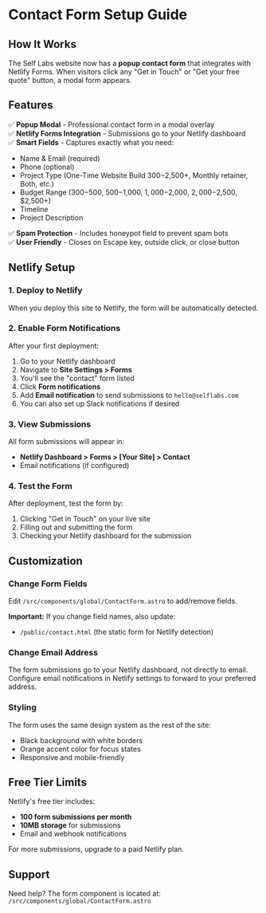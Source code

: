 # Contact Form Setup Guide

## How It Works

The Self Labs website now has a **popup contact form** that integrates with Netlify Forms. When visitors click any "Get in Touch" or "Get your free quote" button, a modal form appears.

## Features

✅ **Popup Modal** - Professional contact form in a modal overlay  
✅ **Netlify Forms Integration** - Submissions go to your Netlify dashboard  
✅ **Smart Fields** - Captures exactly what you need:
  - Name & Email (required)
  - Phone (optional)
  - Project Type (One-Time Website Build $300-$2,500+, Monthly retainer, Both, etc.)
  - Budget Range ($300-$500, $500-$1,000, $1,000-$2,000, $2,000-$2,500, $2,500+)
  - Timeline
  - Project Description

✅ **Spam Protection** - Includes honeypot field to prevent spam bots  
✅ **User Friendly** - Closes on Escape key, outside click, or close button

## Netlify Setup

### 1. Deploy to Netlify
When you deploy this site to Netlify, the form will be automatically detected.

### 2. Enable Form Notifications
After your first deployment:

1. Go to your Netlify dashboard
2. Navigate to **Site Settings > Forms**
3. You'll see the "contact" form listed
4. Click **Form notifications**
5. Add **Email notification** to send submissions to `hello@selflabs.com`
6. You can also set up Slack notifications if desired

### 3. View Submissions
All form submissions will appear in:
- **Netlify Dashboard > Forms > [Your Site] > Contact**
- Email notifications (if configured)

### 4. Test the Form
After deployment, test the form by:
1. Clicking "Get in Touch" on your live site
2. Filling out and submitting the form
3. Checking your Netlify dashboard for the submission

## Customization

### Change Form Fields
Edit `/src/components/global/ContactForm.astro` to add/remove fields.

**Important:** If you change field names, also update:
- `/public/contact.html` (the static form for Netlify detection)

### Change Email Address
The form submissions go to your Netlify dashboard, not directly to email. Configure email notifications in Netlify settings to forward to your preferred address.

### Styling
The form uses the same design system as the rest of the site:
- Black background with white borders
- Orange accent color for focus states
- Responsive and mobile-friendly

## Free Tier Limits

Netlify's free tier includes:
- **100 form submissions per month**
- **10MB storage** for submissions
- Email and webhook notifications

For more submissions, upgrade to a paid Netlify plan.

## Support

Need help? The form component is located at:
`/src/components/global/ContactForm.astro`

